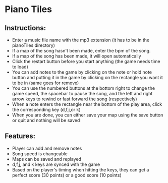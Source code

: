 # Piano Tiles

## Instructions:
* Enter a music file name with the mp3 extension (it has to be in the pianoTiles directory)
* If a map of the song hasn't been made, enter the bpm of the song.
* If a map of the song has been made, it will open automatically
* Click the restart button before you start anything (the game needs time to load)
* You can add notes to the game by clicking on the note or hold note button and putting it in the game by clicking on the rectangle you want it to be in (same goes for remove)
* You can use the numbered buttons at the bottom right to change the game speed, the spacebar to pause the song, and the left and right arrow keys to rewind or fast forward the song (respectively)
* When a note enters the rectangle near the bottom of the play area, click the corresponding key (d,f,j,or k)
* When you are done, you can either save your map using the save button or quit and nothing will be saved

## Features:
* Player can add and remove notes
* Song speed is changeable
* Maps can be saved and replayed
* d,f,j, and k keys are synced with the game
* Based on the player's timing when hitting the keys, they can get a perfect score (30 points) or a good score (10 points)

